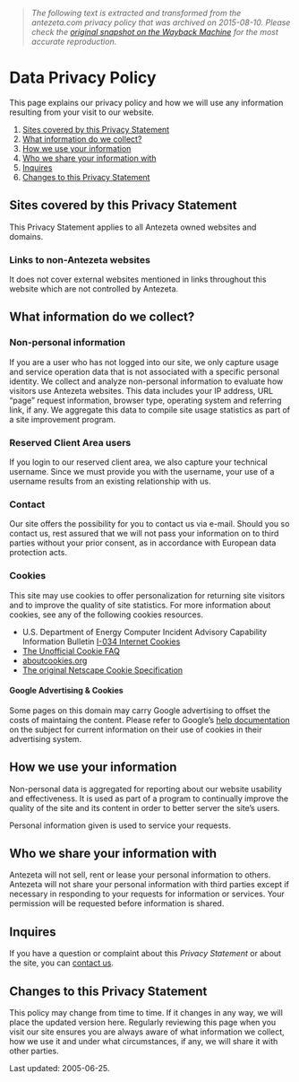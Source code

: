 > *The following text is extracted and transformed from the antezeta.com privacy policy that was archived on 2015-08-10. Please check the [original snapshot on the Wayback Machine](https://web.archive.org/web/20150810014124id_/http%3A//antezeta.com/about/privacy) for the most accurate reproduction.*

# Data Privacy Policy

This page explains our privacy policy and how we will use any information resulting from your visit to our website.

  1. [Sites covered by this Privacy Statement](http://antezeta.com/about/privacy#p1 "Jump directly to the topic")
  2. [What information do we collect?](http://antezeta.com/about/privacy#p2 "Jump directly to the topic")
  3. [How we use your information](http://antezeta.com/about/privacy#p3 "Jump directly to the topic")
  4. [Who we share your information with](http://antezeta.com/about/privacy#p4 "Jump directly to the topic")
  5. [Inquires](http://antezeta.com/about/privacy#p5 "Jump directly to the topic")
  6. [Changes to this Privacy Statement](http://antezeta.com/about/privacy#p6 "Jump directly to the topic")



## Sites covered by this Privacy Statement

This Privacy Statement applies to all Antezeta owned websites and domains.

### Links to non-Antezeta websites

It does not cover external websites mentioned in links throughout this website which are not controlled by Antezeta.

## What information do we collect?

### Non-personal information

If you are a user who has not logged into our site, we only capture usage and service operation data that is not associated with a specific personal identity. We collect and analyze non-personal information to evaluate how visitors use Antezeta websites. This data includes your IP address, URL “page” request information, browser type, operating system and referring link, if any. We aggregate this data to compile site usage statistics as part of a site improvement program.

### Reserved Client Area users

If you login to our reserved client area, we also capture your technical username. Since we must provide you with the username, your use of a username results from an existing relationship with us.

### Contact

Our site offers the possibility for you to contact us via e-mail. Should you so contact us, rest assured that we will not pass your information on to third parties without your prior consent, as in accordance with European data protection acts.

### Cookies

This site may use cookies to offer personalization for returning site visitors and to improve the quality of site statistics. For more information about cookies, see any of the following cookies resources.

  * U.S. Department of Energy Computer Incident Advisory Capability Information Bulletin [I-034 Internet Cookies](http://web.archive.org/web/20090205111631/http://ciac.org/ciac/bulletins/i-034.shtml "U.S. Department of Energy Computer Incident Advisory Capability Information Bulletin I-034 Internet Cookies")
  * [The Unofficial Cookie FAQ](http://www.cookiecentral.com/faq/ "The Unofficial Cookie FAQ")
  * [aboutcookies.org](http://www.aboutcookies.org/ "aboutcookies.org")
  * [The original Netscape Cookie Specification](http://web.archive.org/web/20050322102715/http://wp.netscape.com/newsref/std/cookie_spec.html "The original Netscape Cookie Specification")



#### Google Advertising & Cookies

Some pages on this domain may carry Google advertising to offset the costs of maintaing the content. Please refer to Google’s [help documentation](http://www.google.com/policies/privacy/ads/) on the subject for current information on their use of cookies in their advertising system.

## How we use your information

Non-personal data is aggregated for reporting about our website usability and effectiveness. It is used as part of a program to continually improve the quality of the site and its content in order to better server the site’s users.

Personal information given is used to service your requests.

## Who we share your information with

Antezeta will not sell, rent or lease your personal information to others. Antezeta will not share your personal information with third parties except if necessary in responding to your requests for information or services. Your permission will be requested before information is shared.

## Inquires

If you have a question or complaint about this _Privacy Statement_ or about the site, you can [contact us](http://antezeta.com/contacts.html "Contact Antezeta").

## Changes to this Privacy Statement

This policy may change from time to time. If it changes in any way, we will place the updated version here. Regularly reviewing this page when you visit our site ensures you are always aware of what information we collect, how we use it and under what circumstances, if any, we will share it with other parties.

Last updated: 2005-06-25.
